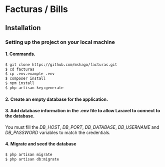 # Facturas / Bills

## Installation

### Setting up the project on your local machine ###

#### 1. Commands. ####
```bash
$ git clone https://github.com/mshago/facturas.git
$ cd facturas
$ cp .env.example .env
$ composer install
$ npm install
$ php artisan key:generate
```
#### 2. Create an empty database for the application. ####
#### 3. Add database information in the .env file to allow Laravel to connect to the database. ####
You must fill the *DB_HOST*, *DB_PORT*, *DB_DATABASE*, *DB_USERNAME* and *DB_PASSWORD* variables to match the credentials.

#### 4. Migrate and seed the database ####
```bash
$ php artisan migrate
$ php artisan db:migrate
```
